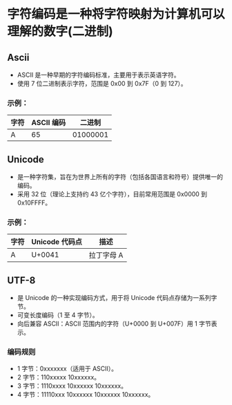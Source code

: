 # 字符编码是一种将字符映射为计算机可以理解的数字(二进制) 

## Ascii
- ASCII 是一种早期的字符编码标准，主要用于表示英语字符。
- 使用 7 位二进制表示字符，范围是 0x00 到 0x7F（0 到 127）。

### 示例：
|字符	 |     ASCII 编码	                             |二进制|
|-------|------------------------------------------|-------|
| A     | 65                                       |01000001|         

## Unicode
- 是一种字符集，旨在为世界上所有的字符（包括各国语言和符号）提供唯一的编码。
- 采用 32 位（理论上支持约 43 亿个字符），目前常用范围是 0x0000 到 0x10FFFF。

### 示例：
|字符	 |     Unicode 代码点                             |描述|
|-------|------------------------------------------|-------|
| A     | U+0041                                      |拉丁字母 A|     

## UTF-8
- 是 Unicode 的一种实现编码方式，用于将 Unicode 代码点存储为一系列字节。
- 可变长度编码（1 至 4 字节）。
- 向后兼容 ASCII：ASCII 范围内的字符（U+0000 到 U+007F）用 1 字节表示。

### 编码规则
- 1 字节：0xxxxxxx（适用于 ASCII）。
- 2 字节：110xxxxx 10xxxxxx。
- 3 字节：1110xxxx 10xxxxxx 10xxxxxx。
- 4 字节：11110xxx 10xxxxxx 10xxxxxx 10xxxxxx。
